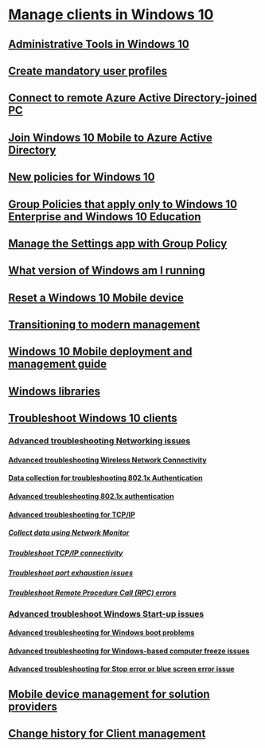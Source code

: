 # [Manage clients in Windows 10](index.md)
## [Administrative Tools in Windows 10](administrative-tools-in-windows-10.md)
## [Create mandatory user profiles](mandatory-user-profile.md)
## [Connect to remote Azure Active Directory-joined PC](connect-to-remote-aadj-pc.md)
## [Join Windows 10 Mobile to Azure Active Directory](join-windows-10-mobile-to-azure-active-directory.md)
## [New policies for Windows 10](new-policies-for-windows-10.md)
## [Group Policies that apply only to Windows 10 Enterprise and Windows 10 Education](group-policies-for-enterprise-and-education-editions.md)
## [Manage the Settings app with Group Policy](manage-settings-app-with-group-policy.md)
## [What version of Windows am I running](windows-version-search.md)
## [Reset a Windows 10 Mobile device](reset-a-windows-10-mobile-device.md)
## [Transitioning to modern management](manage-windows-10-in-your-organization-modern-management.md)
## [Windows 10 Mobile deployment and management guide](windows-10-mobile-and-mdm.md)
## [Windows libraries](windows-libraries.md)
## [Troubleshoot Windows 10 clients](windows-10-support-solutions.md)
### [Advanced troubleshooting Networking issues](troubleshoot-networking.md)
#### [Advanced troubleshooting Wireless Network Connectivity](advanced-troubleshooting-wireless-network-connectivity.md)
#### [Data collection for troubleshooting 802.1x Authentication](data-collection-for-802-authentication.md)
#### [Advanced troubleshooting 802.1x authentication](advanced-troubleshooting-802-authentication.md)
#### [Advanced troubleshooting for TCP/IP](troubleshoot-tcpip.md)
##### [Collect data using Network Monitor](troubleshoot-tcpip-netmon.md)
##### [Troubleshoot TCP/IP connectivity](troubleshoot-tcpip-connectivity.md)
##### [Troubleshoot port exhaustion issues](troubleshoot-tcpip-port-exhaust.md)
##### [Troubleshoot Remote Procedure Call (RPC) errors](troubleshoot-tcpip-rpc-errors.md)
### [Advanced troubleshoot Windows Start-up issues](troubleshoot-windows-startup.md)
#### [Advanced troubleshooting for Windows boot problems](advanced-troubleshooting-boot-problems.md)
#### [Advanced troubleshooting for Windows-based computer freeze issues](troubleshoot-windows-freeze.md)
#### [Advanced troubleshooting for Stop error or blue screen error issue](troubleshoot-stop-errors.md)
## [Mobile device management for solution providers](mdm/index.md)
## [Change history for Client management](change-history-for-client-management.md)
